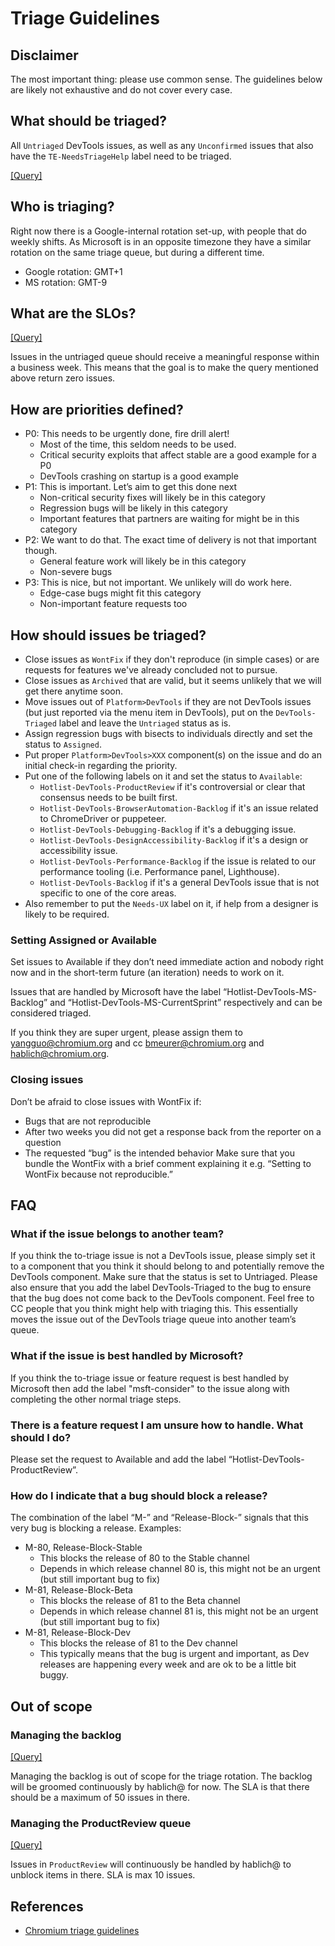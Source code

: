# Triage Guidelines

## Disclaimer

The most important thing: please use common sense. The guidelines below are likely not exhaustive and do not cover every case.

## What should be triaged?

All `Untriaged` DevTools issues, as well as any `Unconfirmed` issues that also have the `TE-NeedsTriageHelp` label need to be triaged.

[[Query]](https://bugs.chromium.org/p/chromium/issues/list?sort=-modified&q=-label%3ADevTools-Triaged%20component%3APlatform%3EDevTools%20status%3AUntriaged%20OR%20component%3APlatform%3EDevTools%20status%3AUnconfirmed%20label%3ATE-NeedsTriageHelp)

## Who is triaging?

Right now there is a Google-internal rotation set-up, with people that do weekly shifts.
As Microsoft is in an opposite timezone they have a similar rotation on the same triage queue, but during a different time.

- Google rotation: GMT+1
- MS rotation: GMT-9

## What are the SLOs?

[[Query]](https://bugs.chromium.org/p/chromium/issues/list?q=component%3APlatform%3EDevTools%20status%3AUntriaged%20modified-before%3Atoday-7%20OR%20component%3APlatform%3EDevTools%20status%3AUnconfirmed%20label%3ATE-NeedsTriageHelp%20modified-before%3Atoday-7)

Issues in the untriaged queue should receive a meaningful response within a business week. This means that the goal is to make the query mentioned above return zero issues.

## How are priorities defined?

- P0: This needs to be urgently done, fire drill alert!
  - Most of the time, this seldom needs to be used.
  - Critical security exploits that affect stable are a good example for a P0
  - DevTools crashing on startup is a good example
- P1: This is important. Let’s aim to get this done next
  - Non-critical security fixes will likely be in this category
  - Regression bugs will be likely in this category
  - Important features that partners are waiting for might be in this category
- P2: We want to do that. The exact time of delivery is not that important though.
  - General feature work will likely be in this category
  - Non-severe bugs
- P3: This is nice, but not important. We unlikely will do work here.
  - Edge-case bugs might fit this category
  - Non-important feature requests too

## How should issues be triaged?

- Close issues as `WontFix` if they don't reproduce (in simple cases) or are requests for features we've already concluded not to pursue.
- Close issues as `Archived` that are valid, but it seems unlikely that we will get there anytime soon.
- Move issues out of `Platform>DevTools` if they are not DevTools issues (but just reported via the menu item in DevTools), put on the `DevTools-Triaged` label and leave the `Untriaged` status as is.
- Assign regression bugs with bisects to individuals directly and set the status to `Assigned`.
- Put proper `Platform>DevTools>XXX` component(s) on the issue and do an initial check-in regarding the priority.
- Put one of the following labels on it and set the status to `Available`:
  - `Hotlist-DevTools-ProductReview` if it's controversial or clear that consensus needs to be built first.
  - `Hotlist-DevTools-BrowserAutomation-Backlog` if it's an issue related to ChromeDriver or puppeteer.
  - `Hotlist-DevTools-Debugging-Backlog` if it's a debugging issue.
  - `Hotlist-DevTools-DesignAccessibility-Backlog` if it's a design or accessibility issue.
  - `Hotlist-DevTools-Performance-Backlog` if the issue is related to our performance tooling (i.e. Performance panel, Lighthouse).
  - `Hotlist-DevTools-Backlog` if it's a general DevTools issue that is not specific to one of the core areas.
- Also remember to put the `Needs-UX` label on it, if help from a designer is likely to be required.

### Setting Assigned or Available

Set issues to Available if they don’t need immediate action and nobody right now and in the short-term future (an iteration) needs to work on it.

Issues that are handled by Microsoft have the label “Hotlist-DevTools-MS-Backlog” and “Hotlist-DevTools-MS-CurrentSprint” respectively and can be considered triaged.

If you think they are super urgent, please assign them to yangguo@chromium.org and cc bmeurer@chromium.org and hablich@chromium.org.

### Closing issues

Don’t be afraid to close issues with WontFix if:

- Bugs that are not reproducible
- After two weeks you did not get a response back from the reporter on a question
- The requested “bug” is the intended behavior
  Make sure that you bundle the WontFix with a brief comment explaining it e.g. “Setting to WontFix because not reproducible.”

## FAQ

### What if the issue belongs to another team?

If you think the to-triage issue is not a DevTools issue, please simply set it to a component that you think it should belong to and potentially remove the DevTools component. Make sure that the status is set to Untriaged. Please also ensure that you add the label DevTools-Triaged to the bug to ensure that the bug does not come back to the DevTools component. Feel free to CC people that you think might help with triaging this.
This essentially moves the issue out of the DevTools triage queue into another team’s queue.

### What if the issue is best handled by Microsoft?

If you think the to-triage issue or feature request is best handled by Microsoft then add the label "msft-consider" to the issue along with completing the other normal triage steps.

### There is a feature request I am unsure how to handle. What should I do?

Please set the request to Available and add the label “Hotlist-DevTools-ProductReview”.

### How do I indicate that a bug should block a release?

The combination of the label “M-<milestone>” and “Release-Block-<channel>” signals that this very bug is blocking a release. Examples:

- M-80, Release-Block-Stable
  - This blocks the release of 80 to the Stable channel
  - Depends in which release channel 80 is, this might not be an urgent (but still important bug to fix)
- M-81, Release-Block-Beta
  - This blocks the release of 81 to the Beta channel
  - Depends in which release channel 81 is, this might not be an urgent (but still important bug to fix)
- M-81, Release-Block-Dev
  - This blocks the release of 81 to the Dev channel
  - This typically means that the bug is urgent and important, as Dev releases are happening every week and are ok to be a little bit buggy.

## Out of scope

### Managing the backlog

[[Query]](https://bugs.chromium.org/p/chromium/issues/list?q=Hotlist%3DDevTools-Backlog)

Managing the backlog is out of scope for the triage rotation. The backlog will be groomed continuously by hablich@ for now. The SLA is that there should be a maximum of 50 issues in there.

### Managing the ProductReview queue

[[Query]](https://bugs.chromium.org/p/chromium/issues/list?q=Hotlist%3DDevTools-ProductReview)

Issues in `ProductReview` will continuously be handled by hablich@ to unblock items in there. SLA is max 10 issues.

## References

- [Chromium triage guidelines](https://www.chromium.org/for-testers/bug-reporting-guidelines/triage-best-practices)
